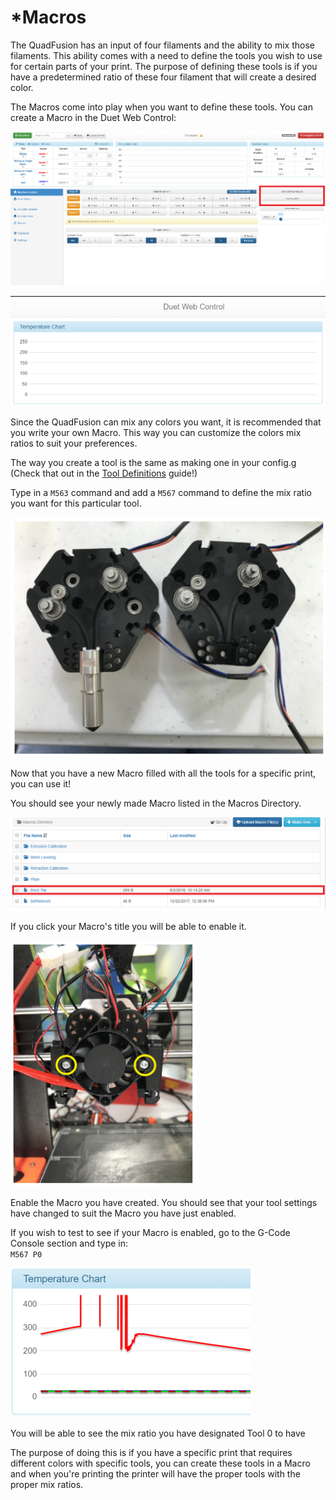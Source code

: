# \*Macros

The QuadFusion has an input of four filaments and the ability to mix those filaments. This ability comes with a need to define the tools you wish to use for certain parts of your print. The purpose of defining these tools is if you have a predetermined ratio of these four filament that will create a desired color. 

The Macros come into play when you want to define these tools. You can create a Macro in the Duet Web Control:  


![](../.gitbook/assets/image%20%2810%29.png)

![](../.gitbook/assets/image%20%288%29.png)

Since the QuadFusion can mix any colors you want, it is recommended that you write your own Macro. This way you can customize the colors mix ratios to suit your preferences. 

The way you create a tool is the same as making one in your config.g \(Check that out in the [Tool Definitions](../printing-guides/tool-definitions.md) guide!\)

Type in a `M563` command and add a `M567` command to define the mix ratio you want for this particular tool.

![This example is of a Brick Tile ](../.gitbook/assets/image%20%2844%29.png)

Now that you have a new Macro filled with all the tools for a specific print, you can use it! 

You should see your newly made Macro listed in the Macros Directory. 

![](../.gitbook/assets/image%20%2850%29.png)

If you click your Macro's title you will be able to enable it.

![](../.gitbook/assets/image%20%2818%29.png)

Enable the Macro you have created. You should see that your tool settings have changed to suit the Macro you have just enabled. 

If you wish to test to see if your Macro is enabled, go to the G-Code Console section and type in:  
`M567 P0`

![](../.gitbook/assets/image%20%2836%29.png)

You will be able to see the mix ratio you have designated Tool 0 to have

The purpose of doing this is if you have a specific print that requires different colors with specific tools, you can create these tools in a Macro and when you're printing the printer will have the proper tools with the proper mix ratios. 

